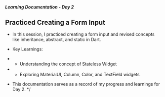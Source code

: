 ##### Learning Documentation - Day 2
 ## Practiced Creating a Form Input
  
 * In this session, I practiced creating a form input and revised concepts like inheritance, abstract, and static in Dart.
   
 * Key Learnings:
 * - Understanding the concept of Stateless Widget
 * - Exploring MaterialUI, Column, Color, and TextField widgets

 * This documentation serves as a record of my progress and learnings for Day 2.
 */


